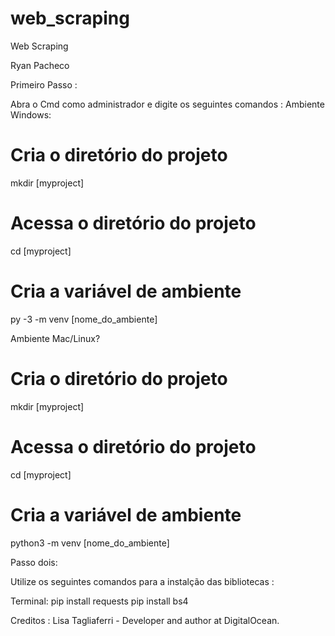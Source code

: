 # web_scraping
Web Scraping 

Ryan Pacheco

Primeiro Passo :

Abra o Cmd como administrador e digite os seguintes comandos :
  Ambiente Windows:
  # Cria o diretório do projeto
  mkdir [myproject]

  # Acessa o diretório do projeto
  cd [myproject]

  # Cria a variável de ambiente
  py -3 -m venv [nome_do_ambiente]


  Ambiente Mac/Linux?
  
  # Cria o diretório do projeto
  mkdir [myproject]

  # Acessa o diretório do projeto
  cd [myproject]

  # Cria a variável de ambiente
  python3 -m venv [nome_do_ambiente]



Passo dois:

Utilize os seguintes comandos para a instalção das bibliotecas :

Terminal:
pip install requests
pip install bs4














Creditos : Lisa Tagliaferri - Developer and author at DigitalOcean.
